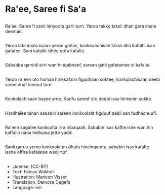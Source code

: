 # Ra'ee, Saree fi Sa'a

##
Ra'ee, Saree fi sanii hiriyoota garii turn. Yeroo takko taksii dhan gara imala deeman.

##
Yeroo lafa imala isaani yeroo gahan, konkoaachisan taksii dha kafaltii isan gafatee. Sani kafaltii ishee qofa kafalte.

##
Sabaaba qarshii sirri wan hinqabneef, sareen gatii gafatamee ol kafalte.

##
Yeroo ra'een oto homaa hinkkafalin figudhaan soktee, konkolachisaan deebi saree dhaf kennuf ture.

##
Konkolachisaan bayee aree. Kanfu sareef oto deebi issa hinkenin sokke.

##
Hardhalee tanan sababin sareen konkoolatit figduuf debii san fudhachuufi.

##
Ra'een sagalee konkoolta irra nibaqaati. Sababin isas kaflte ishe wan hin kaffalin nana hidhama jette yaddi.

##
Sanii garuu yeroo konkoolatan dhufu hincinqamtu, sababin isas kafalte isshe offira kafalatee wanjirtuf.

##
* License: [CC-BY]
* Text: Fabian Wakholi
* Illustration: Marleen Visser
* Translation: Demoze Degefa
* Language: om
